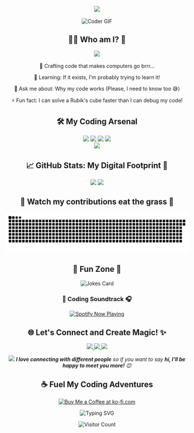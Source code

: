 <div align="center">
  <img src="https://readme-typing-svg.herokuapp.com/?lines=Welcome+to+Shivam's+Coding+Playground!;Grab+a+☕+and+let's+dive+in!&font=Roboto&size=40&center=true&width=800&height=100&color=2596be&vCenter=true&pause=1000">
</div>

<p align="center">
  <img src="https://media.giphy.com/media/SWoSkN6DxTszqIKEqv/giphy.gif" alt="Coder GIF" width="500">
</p>

<h2 align="center">👨‍💻 Who am I? 🤔</h2>

<p align="center">
  <a href="https://github.com/DenverCoder1/readme-typing-svg">
    <img src="https://readme-typing-svg.herokuapp.com?font=Fira+Code&pause=1000&width=435&lines=Full+Stack+Developer;Problem+Solver;Tech+Enthusiast;Rubik's+Cube+Wizard&center=true&width=380&height=50">
  </a>
</p>

<div align="center">
  
  🚀 Crafting code that makes computers go brrr...
  
  🌱 Learning: If it exists, I'm probably trying to learn it!
  
  💬 Ask me about: Why my code works (Please, I need to know too 😅)
  
  ⚡ Fun fact: I can solve a Rubik's cube faster than I can debug my code!
  
</div>

<h2 align="center">🛠️ My Coding Arsenal</h2>

<div align="center">
  <img src="https://media3.giphy.com/media/ln7z2eWriiQAllfVcn/200w.webp" width="100">
  <img src="https://i.giphy.com/media/eNAsjO55tPbgaor7ma/200w.webp" width="100">
  <img src="https://i.giphy.com/media/KzJkzjggfGN5Py6nkT/200.webp" width="100">
  <img src="https://i.giphy.com/media/IdyAQJVN2kVPNUrojM/200.webp" width="100">
</div>

<div align="center">
  <img src="https://skillicons.dev/icons?i=react,nodejs,typescript,python,docker,mongodb" />
</div>

<h2 align="center">📈 GitHub Stats: My Digital Footprint 👣</h2>

<div align="center">
  <img src="https://github-readme-stats.vercel.app/api?username=shibbu04&show_icons=true&theme=radical" width="400">
  <img src="https://github-readme-streak-stats.herokuapp.com/?user=shibbu04&theme=radical" width="400">
</div>

<h2 align="center">🐍 Watch my contributions eat the grass 🍃</h2>

<div align="center">
  <img src="https://raw.githubusercontent.com/shibbu04/shibbu04/output/snake.svg" alt="Snake animation">
</div>

<h2 align="center">🎉 Fun Zone 🎊</h2>

<div align="center">
  <img src="https://readme-jokes.vercel.app/api" alt="Jokes Card">
</div>

<div align="center">
  <h3>🎵 Coding Soundtrack 🎧</h3>
  <a href="https://open.spotify.com/user/YOUR_SPOTIFY_USER_ID">
    <img src="https://novatorem-shibbu04.vercel.app/api/spotify" alt="Spotify Now Playing" width="350" />
  </a>
</div>

<h2 align="center">🌐 Let's Connect and Create Magic! ✨</h2>

<p align="center">
  <a href="mailto:shivamsingh57680@gmail.com">
    <img src="https://img.shields.io/badge/Gmail-D14836?style=for-the-badge&logo=gmail&logoColor=white" />
  </a>
  <a href="https://linkedin.com/in/shivamsingh57680">
    <img src="https://img.shields.io/badge/LinkedIn-0077B5?style=for-the-badge&logo=linkedin&logoColor=white" />
  </a>
  <a href="https://shivam04.tech">
    <img src="https://img.shields.io/badge/Portfolio-FF5722?style=for-the-badge&logo=todoist&logoColor=white" />
  </a>
</p>

<div align="center">
  <img src="https://media.giphy.com/media/LnQjpWaON8nhr21vNW/giphy.gif" width="60"> <em><b>I love connecting with different people</b> so if you want to say <b>hi, I'll be happy to meet you more!</b> 😊</em>
</div>

<h2 align="center">☕ Fuel My Coding Adventures</h2>

<p align="center">
  <a href='https://ko-fi.com/shibbu04'>
    <img src='https://storage.ko-fi.com/cdn/kofi2.png?v=3' alt='Buy Me a Coffee at ko-fi.com' width="200">
  </a>
</p>

<div align="center">
  <img src="https://readme-typing-svg.herokuapp.com?font=Fira+Code&pause=1000&color=2596BE&center=true&vCenter=true&width=435&lines=Thanks+for+visiting!+Come+back+soon!;May+the+code+be+with+you!;Happy+coding!+%F0%9F%9A%80" alt="Typing SVG" />
</div>

<p align="center">
  <img src="https://profile-counter.glitch.me/shibbu04/count.svg" alt="Visitor Count" />
</p>
